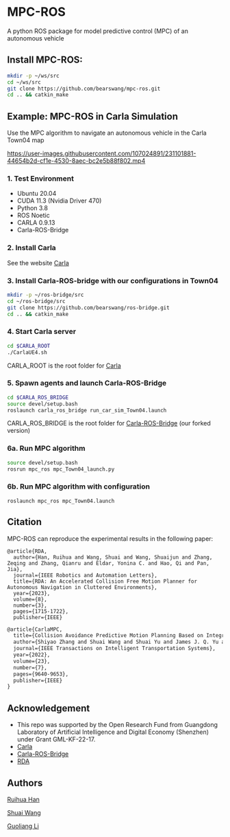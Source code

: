 # MPC-ROS
A python ROS package for model predictive control (MPC) of an autonomous vehicle

## Install MPC-ROS:

```bash
mkdir -p ~/ws/src
cd ~/ws/src
git clone https://github.com/bearswang/mpc-ros.git
cd .. && catkin_make
```


## Example: MPC-ROS in Carla Simulation

Use the MPC algorithm to navigate an autonomous vehicle in the Carla Town04 map

https://user-images.githubusercontent.com/107024891/231101881-44654b2d-cf1e-4530-8aec-bc2e5b88f802.mp4


### 1. Test Environment

- Ubuntu 20.04
- CUDA 11.3 (Nvidia Driver 470)
- Python 3.8
- ROS Noetic
- CARLA 0.9.13
- Carla-ROS-Bridge

### 2. Install Carla

See the website [Carla](https://github.com/carla-simulator/carla)

### 3. Install Carla-ROS-bridge with our configurations in Town04

```bash
mkdir -p ~/ros-bridge/src
cd ~/ros-bridge/src
git clone https://github.com/bearswang/ros-bridge.git
cd .. && catkin_make
```

### 4. Start Carla server
```bash
cd $CARLA_ROOT
./CarlaUE4.sh
```
CARLA_ROOT is the root folder for [Carla](https://github.com/carla-simulator/carla) 

### 5. Spawn agents and launch Carla-ROS-Bridge
```bash
cd $CARLA_ROS_BRIDGE
source devel/setup.bash
roslaunch carla_ros_bridge run_car_sim_Town04.launch 
```
CARLA_ROS_BRIDGE is the root folder for [Carla-ROS-Bridge](https://github.com/bearswang/ros-bridge) (our forked version)

### 6a. Run MPC algorithm 
```bash
source devel/setup.bash
rosrun mpc_ros mpc_Town04_launch.py
```

### 6b. Run MPC algorithm with configuration

```
roslaunch mpc_ros mpc_Town04.launch
```


## Citation

MPC-ROS can reproduce the experimental results in the following paper:

```
@article{RDA,
  author={Han, Ruihua and Wang, Shuai and Wang, Shuaijun and Zhang, Zeqing and Zhang, Qianru and Eldar, Yonina C. and Hao, Qi and Pan, Jia},
  journal={IEEE Robotics and Automation Letters}, 
  title={RDA: An Accelerated Collision Free Motion Planner for Autonomous Navigation in Cluttered Environments}, 
  year={2023},
  volume={8},
  number={3},
  pages={1715-1722},
  publisher={IEEE}
```

```tex
@article{CarlaMPC,
  title={Collision Avoidance Predictive Motion Planning Based on Integrated Perception and V2V Communication},
  author={Shiyao Zhang and Shuai Wang and Shuai Yu and James J. Q. Yu and Miaowen Wen},
  journal={IEEE Transactions on Intelligent Transportation Systems},
  year={2022},
  volume={23},
  number={7},
  pages={9640-9653},
  publisher={IEEE}
}
```


## Acknowledgement
* This repo was supported by the Open Research Fund from Guangdong Laboratory of Artificial Intelligence and Digital Economy (Shenzhen) under Grant GML-KF-22-17.
* [Carla](https://github.com/carla-simulator/carla)
* [Carla-ROS-Bridge](https://github.com/carla-simulator/ros-bridge)
* [RDA](https://github.com/hanruihua/RDA_planner)

## Authors

[Ruihua Han](https://github.com/hanruihua)

[Shuai Wang](https://github.com/bearswang)

[Guoliang Li](https://github.com/ReusLI1998)


